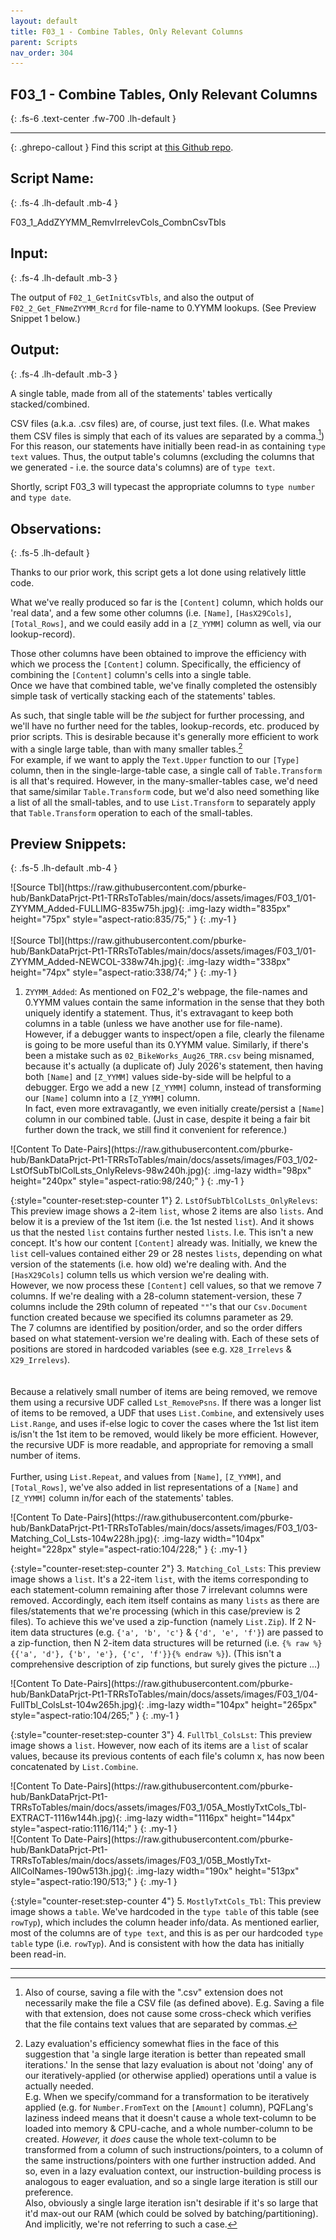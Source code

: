 ```yaml
---
layout: default
title: F03_1 - Combine Tables, Only Relevant Columns
parent: Scripts
nav_order: 304
---
```


<!-- # Reacheed snippet 2 and stopped proof-reading <- had this in the front matter as a comment-line. Suspect it may have caused an issue with jekyll/Liquid.  -->

## F03_1 - Combine Tables, Only Relevant Columns  
{: .fs-6 .text-center .fw-700 .lh-default }

---

<div markdown="1" >

{: .ghrepo-callout }
Find this script at [this Github repo].

[this Github repo]: https://github.com/pburke-hub/BankDataPrjct-Pt1-TRRsToTables/tree/main/BankDataPt1-Scripts 

</div>

## Script Name:
{: .fs-4 .lh-default .mb-4 }

F03_1_AddZYYMM_RemvIrrelevCols_CombnCsvTbls

## Input:
{: .fs-4 .lh-default .mb-3 }

<!-- image(s) here? -->

The output of `F02_1_GetInitCsvTbls`, and also the output of `F02_2_Get_FNmeZYYMM_Rcrd` for file-name to 0.YYMM lookups. (See Preview Snippet 1 below.)  

<!-- TODO = make "Preview Snippet 1" an internal reference/link. -->

## Output:
{: .fs-4 .lh-default .mb-3 }

A single table, made from all of the statements' tables vertically stacked/combined.

CSV files (a.k.a. .csv files) are, of course, just text files. (I.e. What makes them CSV files is simply that each of its values are separated by a comma.[^extn_comment]) For this reason, our statements have initially been read-in as containing `type text` values. Thus, the output table's columns (excluding the columns that we generated - i.e. the source data's columns) are of `type text`.  

[^extn_comment]: Also of course, saving a file with the ".csv" extension does not necessarily make the file a CSV file (as defined above). E.g. Saving a file with that extension, does not cause some cross-check which verifies that the file contains text values that are separated by commas.

Shortly, script F03_3 will typecast the appropriate columns to `type number` and `type date`.

<!-- 
<div markdown="1" class="scrolling-div-class">
![Output table](https://raw.githubusercontent.com/pburke-hub/BankDataPrjct-Pt1-TRRsToTables/main/docs/assets/images/F02_2/06-XChecked_Output-166w49h.jpg){: .img-noloadingppty width="166px" height="49px" style="aspect-ratio:166/49;" }
</div>
--> 

## Observations:
{: .fs-5 .lh-default }


Thanks to our prior work, this script gets a lot done using relatively little code.  

What we've really produced so far is the `[Content]` column, which holds our 'real data', and a few some other columns (i.e. `[Name]`, `[HasX29Cols]`, `[Total_Rows]`, and we could easily add in a `[Z_YYMM]` column as well, via our lookup-record).

Those other columns have been obtained to improve the efficiency with which we process the `[Content]` column. Specifically, the efficiency of combining the `[Content]` column's cells into a single table.  
Once we have that combined table, we've finally completed the ostensibly simple task of vertically stacking each of the statements' tables.  

As such, that single table will be *the* subject for further processing, and we'll have no further need for the tables, lookup-records, etc. produced by prior scripts. This is desirable because it's generally more efficient to work with a single large table, than with many smaller tables.[^re_lazy]  
For example, if we want to apply the `Text.Upper` function to our `[Type]` column, then in the single-large-table case, a single call of `Table.Transform` is all that's required. However, in the many-smaller-tables case, we'd need that same/similar `Table.Transform` code, but we'd also need something like a list of all the small-tables, and to use `List.Transform` to separately apply that `Table.Transform` operation to each of the small-tables.

[^re_lazy]: Lazy evaluation's efficiency somewhat flies in the face of this suggestion that 'a single large iteration is better than repeated small iterations.' In the sense that lazy evaluation is about not 'doing' any of our iteratively-applied (or otherwise applied) operations until a value is actually needed.  
    E.g. When we specify/command for a transformation to be iteratively applied (e.g. for `Number.FromText` on the `[Amount]` column), PQFLang's laziness indeed means that it doesn't cause a whole text-column to be loaded into memory & CPU-cache, and a whole number-column to be created. *However,* it *does* cause the whole text-column to be transformed from a column of such instructions/pointers, to a column of the same instructions/pointers with one further instruction added. And so, even in a lazy evaluation context, our instruction-building process is analogous to eager evaluation, and so a single large iteration is still our preference.  
    Also, obviously a single large iteration isn't desirable if it's so large that it'd max-out our RAM (which could be solved by batching/partitioning). And implicitly, we're not referring to such a case.




## Preview Snippets:
{: .fs-5 .lh-default .mb-4 }


<div markdown="1" class="scrolling-div-class mt-4">
![Source Tbl](https://raw.githubusercontent.com/pburke-hub/BankDataPrjct-Pt1-TRRsToTables/main/docs/assets/images/F03_1/01-ZYYMM_Added-FULLIMG-835w75h.jpg){: .img-lazy width="835px" height="75px" style="aspect-ratio:835/75;" }
{: .my-1 }
</div>

<br>

<div markdown="1" class="scrolling-div-class mt-4">
![Source Tbl](https://raw.githubusercontent.com/pburke-hub/BankDataPrjct-Pt1-TRRsToTables/main/docs/assets/images/F03_1/01-ZYYMM_Added-NEWCOL-338w74h.jpg){: .img-lazy width="338px" height="74px" style="aspect-ratio:338/74;" }
{: .my-1 }
</div>

1. `ZYYMM_Added`: As mentioned on F02_2's webpage, the file-names and 0.YYMM values contain the same information in the sense that they both uniquely identify a statement. Thus, it's extravagant to keep both columns in a table (unless we have another use for file-name).  
   However, if a debugger wants to inspect/open a file, clearly the filename is going to be more useful than its 0.YYMM value. Similarly, if there's been a mistake such as `02_BikeWorks_Aug26_TRR.csv` being misnamed, because it's actually (a duplicate of) July 2026's statement, then having both `[Name]` and `[Z_YYMM]` values side-by-side will be helpful to a debugger.
   Ergo we add a new `[Z_YYMM]` column, instead of transforming our `[Name]` column into a `[Z_YYMM]` column.  
   In fact, even more extravagantly, we even initially create/persist a `[Name]` column in our combined table. (Just in case, despite it being a fair bit further down the track, we still find it convenient for reference.)

<!-- ^ Query: Does "F02_2's webpage" still make that point? Accordingly, TODO: either delete that assertion, or make it a link to F02_2's webpage. -->


<!-- NB: I've also got a 01A-InOurCase-SortedCausesNoChange324w75h.jpg that isn't referred to. Do I need to add in a new dot-point??? -->


<div markdown="1" class="scrolling-div-class mt-7">
![Content To Date-Pairs](https://raw.githubusercontent.com/pburke-hub/BankDataPrjct-Pt1-TRRsToTables/main/docs/assets/images/F03_1/02-LstOfSubTblColLsts_OnlyRelevs-98w240h.jpg){: .img-lazy width="98px" height="240px" style="aspect-ratio:98/240;" }
{: .my-1 }
</div>

{:style="counter-reset:step-counter 1"}
2. `LstOfSubTblColLsts_OnlyRelevs`: This preview image shows a 2-item `list`, whose 2 items are also `lists`. And below it is a preview of the 1st item (i.e. the 1st nested `list`). And it shows us that the nested `list` contains further nested `lists`.
   I.e. This isn't a new concept. It's how our content `[Content]` already was. Initially, we knew the `list` cell-values contained either 29 or 28 nestes `lists`, depending on what version  of the statements (i.e. how old) we're dealing with. And the `[HasX29Cols]` column tells us which version we're dealing with.  
   However, we now process these `[Content]` cell values, so that we remove 7 columns. If we're dealing with a 28-column statement-version, these 7 columns include the 29th column of repeated `""`'s that our `Csv.Document` function created because we specified its columns parameter as 29.  
   The 7 columns are identified by position/order, and so the order differs based on what statement-version we're dealing with. Each of these sets of positions are stored in hardcoded variables (see e.g. `X28_Irrelevs` & `X29_Irrelevs`).  
   <br>  
   Because a relatively small number of items are being removed, we remove them using a recursive UDF called `Lst_RemovePsns`. If there was a longer list of items to be removed, a UDF that uses `List.Combine`, and extensively uses `List.Range`, and uses if-else logic to cover the cases where the 1st list item is/isn't the 1st item to be removed, would likely be more efficient. However, the recursive UDF is more readable, and appropriate for removing a small number of items.
   <br>  
   Further, using `List.Repeat`, and values from `[Name]`, `[Z_YYMM]`, and `[Total_Rows]`, we've also added in list representations of a `[Name]` and `[Z_YYMM]` column in/for each of the statements' tables.


<div markdown="1" class="scrolling-div-class mt-7">
![Content To Date-Pairs](https://raw.githubusercontent.com/pburke-hub/BankDataPrjct-Pt1-TRRsToTables/main/docs/assets/images/F03_1/03-Matching_Col_Lsts-104w228h.jpg){: .img-lazy width="104px" height="228px" style="aspect-ratio:104/228;" }
{: .my-1 }
</div>

{:style="counter-reset:step-counter 2"}
3. `Matching_Col_Lsts`: This preview image shows a `list`. It's a 22-item `list`, with the items corresponding to each statement-column remaining after those 7 irrelevant columns were removed. Accordingly, each item itself contains as many `lists` as there are files/statements that we're processing (which in this case/preview is 2 files).
   To achieve this we've used a zip-function (namely `List.Zip`). If 2 N-item data structures (e.g. `{'a', 'b', 'c'}` & `{'d', 'e', 'f'}`) are passed to a zip-function, then N 2-item data structures will be returned (i.e. `{% raw %}{{'a', 'd'}, {'b', 'e'}, {'c', 'f'}}{% endraw %}`). (This isn't a comprehensive description of zip functions, but surely gives the picture ...)


<div markdown="1" class="scrolling-div-class mt-7">
![Content To Date-Pairs](https://raw.githubusercontent.com/pburke-hub/BankDataPrjct-Pt1-TRRsToTables/main/docs/assets/images/F03_1/04-FullTbl_ColsLst-104w265h.jpg){: .img-lazy width="104px" height="265px" style="aspect-ratio:104/265;" }
{: .my-1 }
</div>

{:style="counter-reset:step-counter 3"}
4. `FullTbl_ColsLst`: This preview image shows a `list`. However, now each of its items are a `list` of scalar values, because its previous contents of each file's column x, has now been concatenated by `List.Combine`.


<div markdown="1" class="scrolling-div-class mt-7">
![Content To Date-Pairs](https://raw.githubusercontent.com/pburke-hub/BankDataPrjct-Pt1-TRRsToTables/main/docs/assets/images/F03_1/05A_MostlyTxtCols_Tbl-EXTRACT-1116w144h.jpg){: .img-lazy width="1116px" height="144px" style="aspect-ratio:1116/114;" }
{: .my-1 }
</div>

<div markdown="1" class="scrolling-div-class">
![Content To Date-Pairs](https://raw.githubusercontent.com/pburke-hub/BankDataPrjct-Pt1-TRRsToTables/main/docs/assets/images/F03_1/05B_MostlyTxt-AllColNames-190w513h.jpg){: .img-lazy width="190x" height="513px" style="aspect-ratio:190/513;" }
{: .my-1 }
</div>

{:style="counter-reset:step-counter 4"}
5. `MostlyTxtCols_Tbl`: This preview image shows a `table`. We've hardcoded in the `type table` of this table (see `rowTyp`), which includes the column header info/data. 
   As mentioned earlier, most of the columns are of `type text`, and this is as per our hardcoded `type table` type (i.e. `rowTyp`). And is consistent with how the data has initially been read-in. 

---

